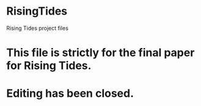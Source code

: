 # RisingTides
Rising Tides project files


# This file is strictly for the final paper for Rising Tides. 

# Editing has been closed. 
